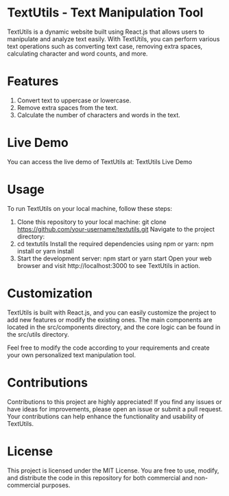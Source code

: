 # TextUtils - Text Manipulation Tool
TextUtils is a dynamic website built using React.js that allows users to manipulate and analyze text easily. With TextUtils, you can perform various text operations such as converting text case, removing extra spaces, calculating character and word counts, and more.

# Features
1. Convert text to uppercase or lowercase.
2. Remove extra spaces from the text.
3. Calculate the number of characters and words in the text.

# Live Demo
You can access the live demo of TextUtils at: TextUtils Live Demo

# Usage
To run TextUtils on your local machine, follow these steps:
1. Clone this repository to your local machine:
git clone https://github.com/your-username/textutils.git
Navigate to the project directory:
2. cd textutils
Install the required dependencies using npm or yarn:
npm install
or
yarn install
3. Start the development server:
npm start
or
yarn start
Open your web browser and visit http://localhost:3000 to see TextUtils in action.

# Customization
TextUtils is built with React.js, and you can easily customize the project to add new features or modify the existing ones. The main components are located in the src/components directory, and the core logic can be found in the src/utils directory.

Feel free to modify the code according to your requirements and create your own personalized text manipulation tool.

# Contributions
Contributions to this project are highly appreciated! If you find any issues or have ideas for improvements, please open an issue or submit a pull request. Your contributions can help enhance the functionality and usability of TextUtils.

# License
This project is licensed under the MIT License. You are free to use, modify, and distribute the code in this repository for both commercial and non-commercial purposes.

